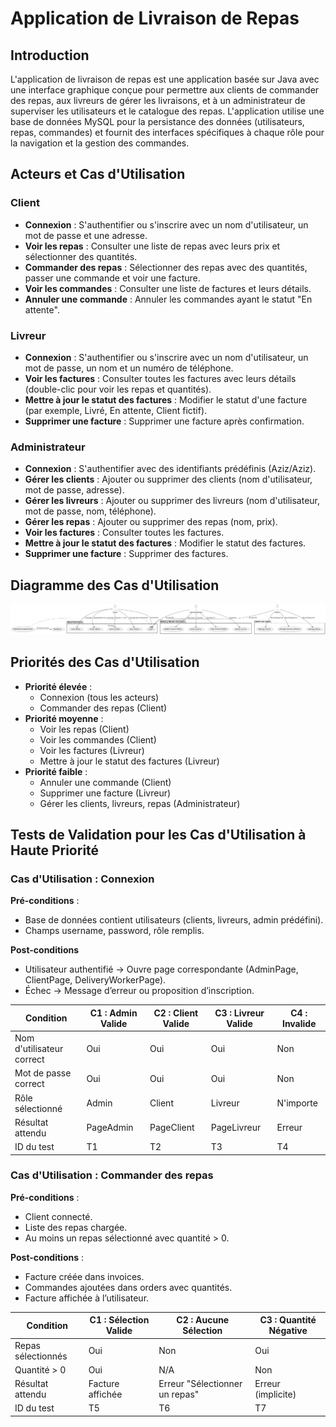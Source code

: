 # Application de Livraison de Repas

## Introduction
L'application de livraison de repas est une application basée sur Java avec une interface graphique conçue pour permettre aux clients de commander des repas, aux livreurs de gérer les livraisons, et à un administrateur de superviser les utilisateurs et le catalogue des repas. L'application utilise une base de données MySQL pour la persistance des données (utilisateurs, repas, commandes) et fournit des interfaces spécifiques à chaque rôle pour la navigation et la gestion des commandes.

## Acteurs et Cas d'Utilisation

### Client
- **Connexion** : S'authentifier ou s'inscrire avec un nom d'utilisateur, un mot de passe et une adresse.
- **Voir les repas** : Consulter une liste de repas avec leurs prix et sélectionner des quantités.
- **Commander des repas** : Sélectionner des repas avec des quantités, passer une commande et voir une facture.
- **Voir les commandes** : Consulter une liste de factures et leurs détails.
- **Annuler une commande** : Annuler les commandes ayant le statut "En attente".

### Livreur
- **Connexion** : S'authentifier ou s'inscrire avec un nom d'utilisateur, un mot de passe, un nom et un numéro de téléphone.
- **Voir les factures** : Consulter toutes les factures avec leurs détails (double-clic pour voir les repas et quantités).
- **Mettre à jour le statut des factures** : Modifier le statut d'une facture (par exemple, Livré, En attente, Client fictif).
- **Supprimer une facture** : Supprimer une facture après confirmation.

### Administrateur
- **Connexion** : S'authentifier avec des identifiants prédéfinis (Aziz/Aziz).
- **Gérer les clients** : Ajouter ou supprimer des clients (nom d'utilisateur, mot de passe, adresse).
- **Gérer les livreurs** : Ajouter ou supprimer des livreurs (nom d'utilisateur, mot de passe, nom, téléphone).
- **Gérer les repas** : Ajouter ou supprimer des repas (nom, prix).
- **Voir les factures** : Consulter toutes les factures.
- **Mettre à jour le statut des factures** : Modifier le statut des factures.
- **Supprimer une facture** : Supprimer des factures.

## Diagramme des Cas d'Utilisation
![Diagramme des Cas d'Utilisation](Diagrammes/Diagramme%20De%20Cas%20D'Utilisation.png)

## Priorités des Cas d'Utilisation
- **Priorité élevée** :
  - Connexion (tous les acteurs)
  - Commander des repas (Client)
- **Priorité moyenne** :
  - Voir les repas (Client)
  - Voir les commandes (Client)
  - Voir les factures (Livreur)
  - Mettre à jour le statut des factures (Livreur)
- **Priorité faible** :
  - Annuler une commande (Client)
  - Supprimer une facture (Livreur)
  - Gérer les clients, livreurs, repas (Administrateur)

## Tests de Validation pour les Cas d'Utilisation à Haute Priorité

### Cas d'Utilisation : Connexion

**Pré-conditions** :
- Base de données contient utilisateurs (clients, livreurs, admin prédéfini).
- Champs username, password, rôle remplis.
  
**Post-conditions** 
- Utilisateur authentifié → Ouvre page correspondante (AdminPage, ClientPage, DeliveryWorkerPage).
- Échec → Message d’erreur ou proposition d’inscription.

| Condition               | C1 : Admin Valide | C2 : Client Valide | C3 : Livreur Valide | C4 : Invalide |
|-------------------------|-------------------|--------------------|---------------------|---------------|
| Nom d'utilisateur correct | Oui               | Oui                | Oui                 | Non           |
| Mot de passe correct     | Oui               | Oui                | Oui                 | Non           |
| Rôle sélectionné         | Admin             | Client             | Livreur             | N'importe     |
| Résultat attendu         | PageAdmin         | PageClient         | PageLivreur         | Erreur        |
| ID du test               | T1                | T2                 | T3                  | T4            |

### Cas d'Utilisation : Commander des repas

**Pré-conditions** :
- Client connecté.
- Liste des repas chargée.
- Au moins un repas sélectionné avec quantité > 0.
  
**Post-conditions** :
- Facture créée dans invoices.
- Commandes ajoutées dans orders avec quantités.
- Facture affichée à l’utilisateur.

| Condition               | C1 : Sélection Valide | C2 : Aucune Sélection | C3 : Quantité Négative |
|-------------------------|-----------------------|-----------------------|------------------------|
| Repas sélectionnés      | Oui                   | Non                   | Oui                    |
| Quantité > 0            | Oui                   | N/A                   | Non                    |
| Résultat attendu        | Facture affichée      | Erreur "Sélectionner un repas" | Erreur (implicite) |
| ID du test              | T5                    | T6                    | T7
